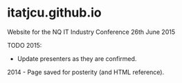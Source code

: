 # itatjcu.github.io
Website for the NQ IT Industry Conference
26th June 2015

TODO 2015:
- Update presenters as they are confirmed.

2014 - Page saved for posterity (and HTML reference).

